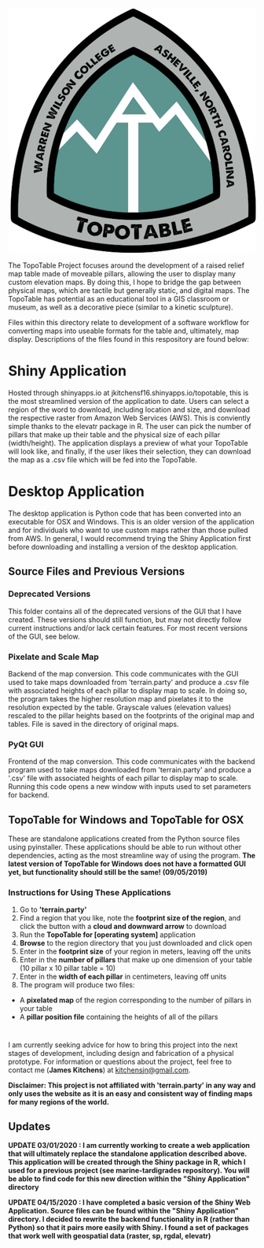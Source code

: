 <p align="center">
  <img src="https://github.com/kitchensjn/TopoTable/blob/master/TopoTableLogo.png">
</p>

The TopoTable Project focuses around the development of a raised relief map table made of moveable pillars, allowing the user to display many custom elevation maps. By doing this, I hope to bridge the gap between physical maps, which are tactile but generally static, and digital maps. The TopoTable has potential as an educational tool in a GIS classroom or museum, as well as a decorative piece (similar to a kinetic sculpture).

Files within this directory relate to development of a software workflow for converting maps into useable formats for the table and, ultimately, map display. Descriptions of the files found in this respository are found below:

# Shiny Application

Hosted through shinyapps.io at jkitchensf16.shinyapps.io/topotable, this is the most streamlined version of the application to date. Users can select a region of the word to download, including location and size, and download the respective raster from Amazon Web Services (AWS). This is conviently simple thanks to the elevatr package in R. The user can pick the number of pillars that make up their table and the physical size of each pillar (width/height). The application displays a preview of what your TopoTable will look like, and finally, if the user likes their selection, they can download the map as a .csv file which will be fed into the TopoTable.

# Desktop Application

The desktop application is Python code that has been converted into an executable for OSX and Windows. This is an older version of the application and for individuals who want to use custom maps rather than those pulled from AWS. In general, I would recommend trying the Shiny Application first before downloading and installing a version of the desktop application.

## Source Files and Previous Versions

### Deprecated Versions
This folder contains all of the deprecated versions of the GUI that I have created. These versions should still function, but may not directly follow current instructions and/or lack certain features. For most recent versions of the GUI, see below.

### Pixelate and Scale Map
Backend of the map conversion. This code communicates with the GUI used to take maps downloaded from 'terrain.party' and produce a .csv file with associated heights of each pillar to display map to scale. In doing so, the program takes the higher resolution map and pixelates it to the resolution expected by the table. Grayscale values (elevation values) rescaled to the pillar heights based on the footprints of the original map and tables. File is saved in the directory of original maps.

### PyQt GUI
Frontend of the map conversion. This code communicates with the backend program used to take maps downloaded from 'terrain.party' and produce a '.csv' file with associated heights of each pillar to display map to scale. Running this code opens a new window with inputs used to set parameters for backend.

## TopoTable for Windows and TopoTable for OSX
These are standalone applications created from the Python source files using pyinstaller. These applications should be able to run without other dependencies, acting as the most streamline way of using the program. **The latest version of TopoTable for Windows does not have a formatted GUI yet, but functionality should still be the same! (09/05/2019)**

### Instructions for Using These Applications
1. Go to **'terrain.party'**
2. Find a region that you like, note the **footprint size of the region**, and click the button with a **cloud and downward arrow** to download
3. Run the **TopoTable for [operating system]** application
4. **Browse** to the region directory that you just downloaded and click open
5. Enter in the **footprint size** of your region in meters, leaving off the units
6. Enter in the **number of pillars** that make up one dimension of your table (10 pillar x 10 pillar table = 10)
7. Enter in the **width of each pillar** in centimeters, leaving off units
8. The program will produce two files:
- A **pixelated map** of the region corresponding to the number of pillars in your table 
- A **pillar position file** containing the heights of all of the pillars

#
I am currently seeking advice for how to bring this project into the next stages of development, including design and fabrication of a physical prototype. For information or questions about the project, feel free to contact me (**James Kitchens**) at kitchensjn@gmail.com.

**Disclaimer: This project is not affiliated with 'terrain.party' in any way and only uses the website as it is an easy and consistent way of finding maps for many regions of the world.**

## Updates
****UPDATE 03/01/2020 : I am currently working to create a web application that will ultimately replace the standalone application described above. This application will be created through the Shiny package in R, which I used for a previous project (see marine-tardigrades repository). You will be able to find code for this new direction within the "Shiny Application" directory****

****UPDATE 04/15/2020 : I have completed a basic version of the Shiny Web Application. Source files can be found within the "Shiny Application" directory. I decided to rewrite the backend functionality in R (rather than Python) so that it pairs more easily with Shiny. I found a set of packages that work well with geospatial data (raster, sp, rgdal, elevatr)****
